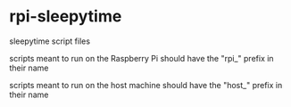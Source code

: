# rpi-sleepytime
sleepytime script files


scripts meant to run on the Raspberry Pi should have the "rpi_" prefix in their name

scripts meant to run on the host machine should have the "host_" prefix in their name

